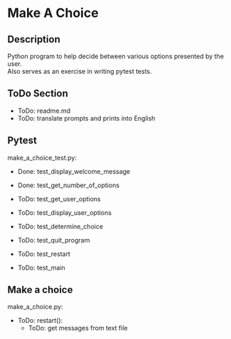# Make A Choice


## Description
Python program to help decide between various options presented by the user.\
Also serves as an exercise in writing pytest tests.


## ToDo Section
- ToDo: readme.md
- ToDo: translate prompts and prints into English


## Pytest
make_a_choice_test.py:

- Done: test_display_welcome_message
- Done: test_get_number_of_options

- ToDo: test_get_user_options
- ToDo: test_display_user_options
- ToDo: test_determine_choice
- ToDo: test_quit_program
- ToDo: test_restart
- ToDo: test_main


## Make a choice
make_a_choice.py:

- ToDo: restart():
    - ToDo: get messages from text file
